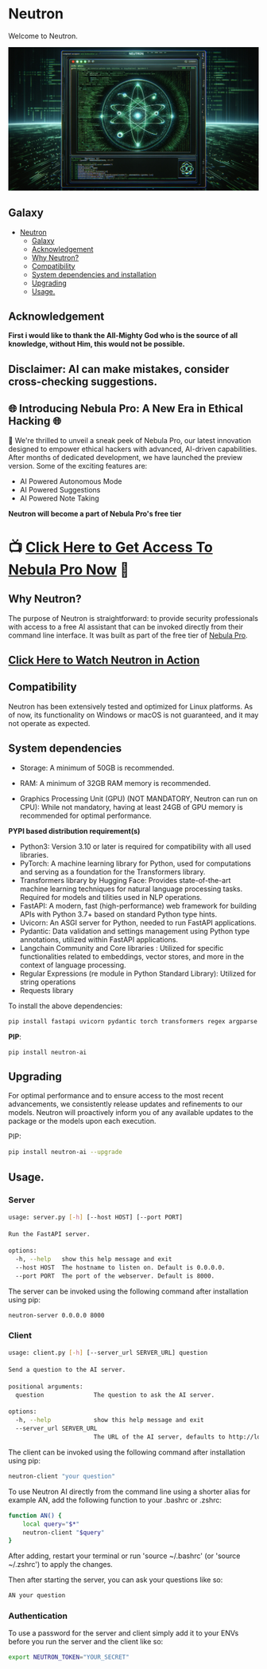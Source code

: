 # Neutron

Welcome to Neutron.

![Neutron](/images/neutron.png)

## Galaxy

- [Neutron](#Neutron)
  - [Galaxy](#galaxy)
  - [Acknowledgement](#acknowledgement)
  - [Why Neutron?](#why-Neutron)
  - [Compatibility](#compatibility)
  - [System dependencies and installation](#system-dependencies)
  - [Upgrading](#upgrading)
  - [Usage.](#usage)



## Acknowledgement

**First i would like to thank the All-Mighty God who is the source of all knowledge, without Him, this would not be possible.**

## **Disclaimer: AI can make mistakes, consider cross-checking suggestions.**

## 🌐 Introducing Nebula Pro: A New Era in Ethical Hacking 🌐

🚀 We're thrilled to unveil a sneak peek of Nebula Pro, our latest innovation designed to empower ethical hackers with advanced, AI-driven capabilities. After months of dedicated development, we have launched the preview version. Some of the exciting features are:

- AI Powered Autonomous Mode
- AI Powered Suggestions
- AI Powered Note Taking

**Neutron will become a part of Nebula Pro's free tier**
# 📺 [Click Here to Get Access To Nebula Pro Now](https://www.berylliumsec.com/nebula-pro-waitlist) 🚀



## Why Neutron?

The purpose of Neutron is straightforward: to provide security professionals  with access to a free AI assistant that can be invoked directly from their command line interface. It was built as part of the free tier of [Nebula Pro](https://www.berylliumsec.com/nebula-pro-waitlist).

## [Click Here to Watch Neutron in Action](https://youtu.be/v5X8TNPsMbM)


## Compatibility

Neutron has been extensively tested and optimized for Linux platforms. As of now, its functionality on Windows or macOS is not guaranteed, and it may not operate as expected.

## System dependencies

- Storage: A minimum of 50GB is recommended.

- RAM: A minimum of 32GB RAM memory is recommended.

- Graphics Processing Unit (GPU) (NOT MANDATORY, Neutron can run on CPU): While not mandatory, having at least 24GB of GPU memory is recommended for optimal performance.


**PYPI based distribution requirement(s)**

- Python3: Version 3.10 or later is required for compatibility with all used libraries.
- PyTorch: A machine learning library for Python, used for computations and serving as a foundation for the Transformers library.
- Transformers library by Hugging Face: Provides state-of-the-art machine learning techniques for natural language processing tasks.      Required for models and tilities used in NLP operations.
- FastAPI: A modern, fast (high-performance) web framework for building APIs with Python 3.7+ based on standard Python type hints.
- Uvicorn: An ASGI server for Python, needed to run FastAPI applications.
- Pydantic: Data validation and settings management using Python type annotations, utilized within FastAPI applications.
- Langchain Community and Core libraries : Utilized for specific functionalities related to embeddings, vector stores, and more in the context of language processing.
- Regular Expressions (re module in Python Standard Library): Utilized for string operations
- Requests library

To install the above dependencies:

```bash
pip install fastapi uvicorn pydantic torch transformers regex argparse typing-extensions langchain_community langchain_core

```

**PIP**:

```
pip install neutron-ai
```

## Upgrading

For optimal performance and to ensure access to the most recent advancements, we consistently release updates and refinements to our models. Neutron will proactively inform you of any available updates to the package or the models upon each execution.

PIP:

```bash
pip install neutron-ai --upgrade
```

## Usage.

### Server

``` bash
usage: server.py [-h] [--host HOST] [--port PORT]

Run the FastAPI server.

options:
  -h, --help   show this help message and exit
  --host HOST  The hostname to listen on. Default is 0.0.0.0.
  --port PORT  The port of the webserver. Default is 8000.
```

The server can be invoked using the following command after installation using pip:

```
neutron-server 0.0.0.0 8000
```

### Client

```bash
usage: client.py [-h] [--server_url SERVER_URL] question

Send a question to the AI server.

positional arguments:
  question              The question to ask the AI server.

options:
  -h, --help            show this help message and exit
  --server_url SERVER_URL
                        The URL of the AI server, defaults to http://localhost:8000
```

The client can be invoked using the following command after installation using pip:

```bash
neutron-client "your question"
```


To use Neutron AI directly from the command line using a shorter alias for example AN, add the following function to your .bashrc or .zshrc:

```bash
function AN() {
    local query="$*"
    neutron-client "$query"
}

```
After adding, restart your terminal or run 'source ~/.bashrc' (or 'source ~/.zshrc') to apply the changes.

Then after starting the server, you can ask your questions like so:

```bash
AN your question
```

### Authentication

To use a password for the server and client simply add it to your ENVs before you run the server and the client like so:

```bash
export NEUTRON_TOKEN="YOUR_SECRET"
```
